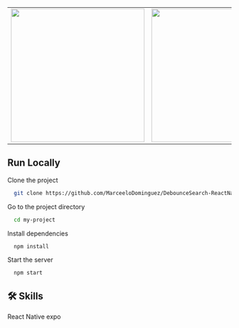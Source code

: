 

<table>
<tr>
  <td><img src="https://user-images.githubusercontent.com/70117105/196474679-c4abc22d-e47f-47ba-a7ee-7b8d96d510e0.png" width="300"></td>
  <td><img src="https://user-images.githubusercontent.com/70117105/196474834-dda05542-424a-4d12-8d12-04592436060c.png" width="300"></td>
</tr>
</table>

## Run Locally

Clone the project

```bash
  git clone https://github.com/MarceeloDominguez/DebounceSearch-ReactNative.git
```

Go to the project directory

```bash
  cd my-project
```

Install dependencies

```bash
  npm install
```

Start the server

```bash
  npm start
```


## 🛠 Skills
React Native expo
